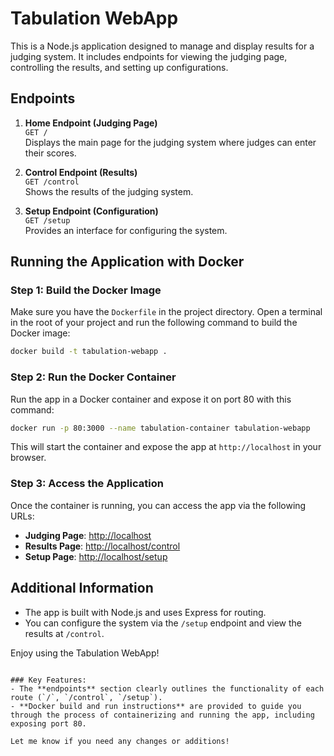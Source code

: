 # Tabulation WebApp

This is a Node.js application designed to manage and display results for a judging system. It includes endpoints for viewing the judging page, controlling the results, and setting up configurations.

## Endpoints

1. **Home Endpoint (Judging Page)**  
   `GET /`  
   Displays the main page for the judging system where judges can enter their scores.

2. **Control Endpoint (Results)**  
   `GET /control`  
   Shows the results of the judging system.

3. **Setup Endpoint (Configuration)**  
   `GET /setup`  
   Provides an interface for configuring the system.

## Running the Application with Docker

### Step 1: Build the Docker Image

Make sure you have the `Dockerfile` in the project directory. Open a terminal in the root of your project and run the following command to build the Docker image:

```bash
docker build -t tabulation-webapp .
```

### Step 2: Run the Docker Container

Run the app in a Docker container and expose it on port 80 with this command:

```bash
docker run -p 80:3000 --name tabulation-container tabulation-webapp
```

This will start the container and expose the app at `http://localhost` in your browser.

### Step 3: Access the Application

Once the container is running, you can access the app via the following URLs:

- **Judging Page**: [http://localhost](http://localhost)
- **Results Page**: [http://localhost/control](http://localhost/control)
- **Setup Page**: [http://localhost/setup](http://localhost/setup)

## Additional Information

- The app is built with Node.js and uses Express for routing.
- You can configure the system via the `/setup` endpoint and view the results at `/control`.
  
Enjoy using the Tabulation WebApp!

```

### Key Features:
- The **endpoints** section clearly outlines the functionality of each route (`/`, `/control`, `/setup`).
- **Docker build and run instructions** are provided to guide you through the process of containerizing and running the app, including exposing port 80.

Let me know if you need any changes or additions!
